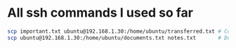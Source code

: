 # All ssh commands I used so far

```bash
scp important.txt ubuntu@192.168.1.30:/home/ubuntu/transferred.txt # Copying from local to remote
scp ubuntu@192.168.1.30:/home/ubuntu/documents.txt notes.txt       # Downloading from remote to local
```
